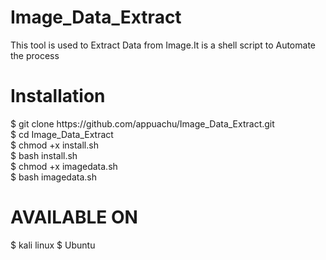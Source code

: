 # Image_Data_Extract
This tool is used to Extract Data from Image.It is a shell script to Automate the process



<h1>Installation</h1>
$ git clone https://github.com/appuachu/Image_Data_Extract.git<br>
$ cd Image_Data_Extract<br>
$ chmod +x install.sh<br>
$ bash install.sh<br>
$ chmod +x imagedata.sh<br>
$ bash imagedata.sh 




<h1>AVAILABLE ON</h1>
$ kali linux
$ Ubuntu
